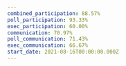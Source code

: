 ```yaml
---
combined_participation: 88.57%
poll_participation: 93.33%
exec_participation: 60.00%
communication: 70.97%
poll_communication: 71.43%
exec_communication: 66.67%
start_date: 2021-08-16T00:00:00.000Z
---
```

